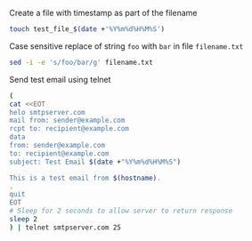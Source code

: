 Create a file with timestamp as part of the filename

```sh
touch test_file_$(date +'%Y%m%d%H%M%S')
```

Case sensitive replace of string `foo` with `bar` in file `filename.txt`

```sh
sed -i -e 's/foo/bar/g' filename.txt
```

Send test email using telnet

```sh
(
cat <<EOT
helo smtpserver.com
mail from: sender@example.com
rcpt to: recipient@example.com
data
from: sender@example.com
to: recipient@example.com
subject: Test Email $(date +"%Y%m%d%H%M%S")

This is a test email from $(hostname).
.
quit
EOT
# Sleep for 2 seconds to allow server to return response
sleep 2
) | telnet smtpserver.com 25
```
